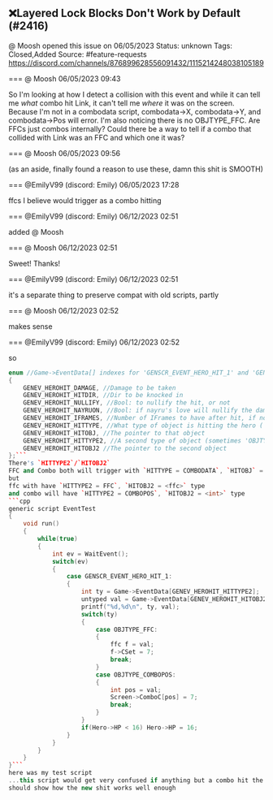 ## ❌Layered Lock Blocks Don't Work by Default (#2416)
@ Moosh opened this issue on 06/05/2023
Status: unknown
Tags: Closed,Added
Source: #feature-requests https://discord.com/channels/876899628556091432/1115214248038105189


=== @ Moosh 06/05/2023 09:43

So I'm looking at how I detect a collision with this event and while it can tell me _what_ combo hit Link, it can't tell me _where_ it was on the screen. Because I'm not in a combodata script, combodata->X, combodata->Y, and combodata->Pos will error. I'm also noticing there is no OBJTYPE_FFC. Are FFCs just combos internally? Could there be a way to tell if a combo that collided with Link was an FFC and which one it was?

=== @ Moosh 06/05/2023 09:56

(as an aside, finally found a reason to use these, damn this shit is SMOOTH)

=== @EmilyV99 (discord: Emily) 06/05/2023 17:28

ffcs I believe would trigger as a combo hitting

=== @EmilyV99 (discord: Emily) 06/12/2023 02:51

added @ Moosh

=== @ Moosh 06/12/2023 02:51

Sweet! Thanks!

=== @EmilyV99 (discord: Emily) 06/12/2023 02:51

it's a separate thing
to preserve compat with old scripts, partly

=== @ Moosh 06/12/2023 02:52

makes sense

=== @EmilyV99 (discord: Emily) 06/12/2023 02:52

so
```cpp
enum //Game->EventData[] indexes for 'GENSCR_EVENT_HERO_HIT_1' and 'GENSCR_EVENT_HERO_HIT_2'
{
    GENEV_HEROHIT_DAMAGE, //Damage to be taken
    GENEV_HEROHIT_HITDIR, //Dir to be knocked in
    GENEV_HEROHIT_NULLIFY, //Bool: to nullify the hit, or not
    GENEV_HEROHIT_NAYRUON, //Bool: if nayru's love will nullify the damage, or not
    GENEV_HEROHIT_IFRAMES, //Number of IFrames to have after hit, if not nullified
    GENEV_HEROHIT_HITTYPE, //What type of object is hitting the hero ('OBJTYPE_')
    GENEV_HEROHIT_HITOBJ, //The pointer to that object
    GENEV_HEROHIT_HITTYPE2, //A second type of object (sometimes 'OBJTYPE_NONE')
    GENEV_HEROHIT_HITOBJ2 //The pointer to the second object
};```
There's `HITTYPE2`/`HITOBJ2`
FFC and Combo both will trigger with `HITTYPE = COMBODATA`, `HITOBJ` = `<combodata>` type
but
ffc with have `HITTYPE2 = FFC`, `HITOBJ2 = <ffc>` type
and combo will have `HITTYPE2 = COMBOPOS`, `HITOBJ2 = <int>` type
```cpp
generic script EventTest
{
    void run()
    {
        while(true)
        {
            int ev = WaitEvent();
            switch(ev)
            {
                case GENSCR_EVENT_HERO_HIT_1:
                {
                    int ty = Game->EventData[GENEV_HEROHIT_HITTYPE2];
                    untyped val = Game->EventData[GENEV_HEROHIT_HITOBJ2];
                    printf("%d,%d\n", ty, val);
                    switch(ty)
                    {
                        case OBJTYPE_FFC:
                        {
                            ffc f = val;
                            f->CSet = 7;
                            break;
                        }
                        case OBJTYPE_COMBOPOS:
                        {
                            int pos = val;
                            Screen->ComboC[pos] = 7;
                            break;
                        }
                    }
                    if(Hero->HP < 16) Hero->HP = 16;
                }
            }
        }
    }
}```
here was my test script
...this script would get very confused if anything but a combo hit the player, but, it was a simple test.
should show how the new shit works well enough
